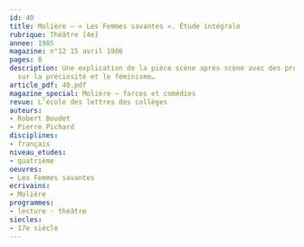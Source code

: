 ```yaml
---
id: 40
title: Molière – « Les Femmes savantes ». Étude intégrale 
rubrique: Théâtre [4e]
annee: 1985
magazine: n°12 15 avril 1986
pages: 8
description: Une explication de la pièce scène après scène avec des prolongements
  sur la préciosité et le féminisme…
article_pdf: 40.pdf
magazine_special: Molière – farces et comédies
revue: L’école des lettres des collèges
auteurs:
- Robert Boudet
- Pierre Pichard
disciplines:
- français
niveau_etudes:
- quatrième
oeuvres:
- Les Femmes savantes
ecrivains:
- Molière
programmes:
- lecture - théâtre
siecles:
- 17e siècle
---
```

